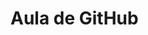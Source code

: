 # Aula de GitHub<link rel="stylesheet" href="https://cdn.jsdelivr.net/gh/devicons/devicon@v2.15.1/devicon.min.css">
            
          
          
